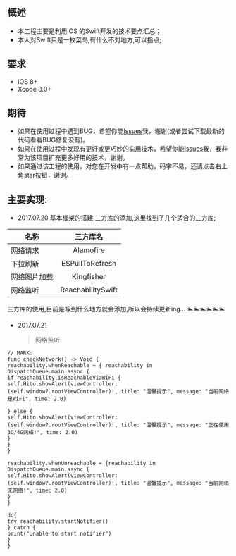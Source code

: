 概述
----------------

* 本工程主要是利用iOS 的Swift开发的技术要点汇总；
* 本人对Swift只是一枚菜鸟,有什么不对地方,可以指点;


要求
----------------

* iOS 8+
* Xcode 8.0+

期待
----------------

* 如果在使用过程中遇到BUG，希望你能[Issues](https://github.com/NSLog-YuHaitao/Swift3-Summarize/issues)我，谢谢(或者尝试下载最新的代码看看BUG修复没有)。
* 如果在使用过程中发现有更好或更巧妙的实用技术，希望你能[Issues](https://github.com/NSLog-YuHaitao/Swift3-Summarize/issues)我，我非常为该项目扩充更多好用的技术，谢谢。
* 如果通过该工程的使用，对您在开发中有一点帮助，码字不易，还请点击右上角star按钮，谢谢。


主要实现:
----------------
* 2017.07.20 基本框架的搭建,三方库的添加,这里找到了几个适合的三方库;

| 名称        | 三方库名  | 
| ------------- |:-------------:|
| 网络请求     | Alamofire  |
| 下拉刷新        | ESPullToRefresh      |
| 网络图片加载        | Kingfisher      |
| 网络监听| ReachabilitySwift|

三方库的使用,目前是写到什么地方就会添加,所以会持续更新ing... 🏊🏊🏊🏊🏊🏊

* 2017.07.21
    > 网络监听

~~~
// MARK: 
func checkNetwork() -> Void {
reachability.whenReachable = { reachability in
DispatchQueue.main.async {
if reachability.isReachableViaWiFi {
self.Hito.showAlert(viewController: (self.window?.rootViewController)!, title: "温馨提示", message: "当前网络是WiFi", time: 2.0)

} else {
self.Hito.showAlert(viewController: (self.window?.rootViewController)!, title: "温馨提示", message: "正在使用3G/4G网络!", time: 2.0)
}
}
}

reachability.whenUnreachable = {reachability in
DispatchQueue.main.async {
self.Hito.showAlert(viewController: (self.window?.rootViewController)!, title: "温馨提示", message: "当前网络无网络!", time: 2.0)
}
}

do{
try reachability.startNotifier()
} catch {
print("Unable to start notifier")
}
}
~~~
